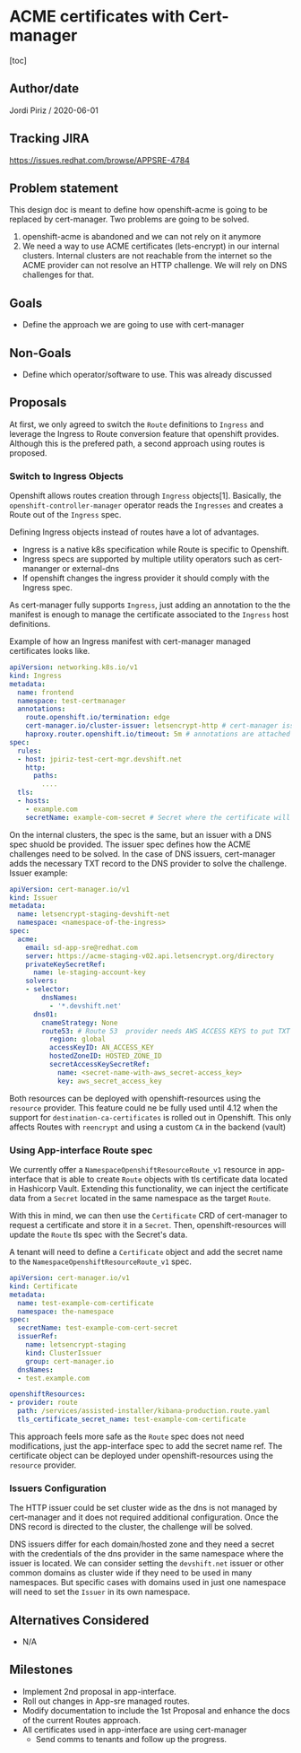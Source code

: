 # ACME certificates with Cert-manager

[toc]

## Author/date

Jordi Piriz / 2020-06-01

## Tracking JIRA

https://issues.redhat.com/browse/APPSRE-4784

## Problem statement

This design doc is meant to define how openshift-acme is going to be replaced by cert-manager.
Two problems are going to be solved.

1. openshift-acme is abandoned and we can not rely on it anymore
2. We need a way to use ACME certificates (lets-encrypt) in our internal clusters. Internal clusters
   are  not reachable from the internet so the ACME provider can not resolve an HTTP challenge. We will
   rely on DNS challenges for that.

## Goals

- Define the approach we are going to use with cert-manager

## Non-Goals

- Define which operator/software to use. This was already discussed

## Proposals

At first, we only agreed to switch the `Route` definitions to `Ingress` and leverage the Ingress to Route
conversion feature that openshift provides. Although this is the prefered path, a second approach using routes is
proposed.

### Switch to Ingress Objects

Openshift allows routes creation through `Ingress` objects[1]. Basically, the `openshift-controller-manager`
operator reads the `Ingresses` and creates a Route out of the `Ingress` spec.

Defining Ingress objects instead of routes have a lot of advantages.

- Ingress is a native k8s specification while Route is specific to Openshift.
- Ingress specs are supported by multiple utility operators such as cert-mananger or external-dns
- If openshift changes the ingress provider it should comply with the Ingress spec.

As cert-manager fully supports `Ingress`, just adding an annotation to the the manifest is enough to manage the
certificate associated to the `Ingress` host definitions.

Example of how an Ingress manifest with cert-manager managed certificates looks like.

```yaml
apiVersion: networking.k8s.io/v1
kind: Ingress
metadata:
  name: frontend
  namespace: test-certmanager
  annotations:
    route.openshift.io/termination: edge
    cert-manager.io/cluster-issuer: letsencrypt-http # cert-manager issuer
    haproxy.router.openshift.io/timeout: 5m # annotations are attached to the route
spec:
  rules:
  - host: jpiriz-test-cert-mgr.devshift.net
    http:
      paths:
        ....
  tls:
  - hosts:
    - example.com
    secretName: example-com-secret # Secret where the certificate will be stored
```

On the internal clusters, the spec is the same, but an issuer with a DNS spec shuold be provided. The issuer spec
defines how the ACME challenges need to be solved. In the case of DNS issuers, cert-manager adds the necessary TXT record
to the DNS provider to solve the challenge. Issuer example:

```yaml
apiVersion: cert-manager.io/v1
kind: Issuer
metadata:
  name: letsencrypt-staging-devshift-net
  namespace: <namespace-of-the-ingress>
spec:
  acme:
    email: sd-app-sre@redhat.com
    server: https://acme-staging-v02.api.letsencrypt.org/directory
    privateKeySecretRef:
      name: le-staging-account-key
    solvers:
    - selector:
        dnsNames:
          - '*.devshift.net'
      dns01:
        cnameStrategy: None
        route53: # Route 53  provider needs AWS ACCESS KEYS to put TXT records on the hostedZone to solve the challenges.
          region: global
          accessKeyID: AN_ACCESS_KEY
          hostedZoneID: HOSTED_ZONE_ID
          secretAccessKeySecretRef:
            name: <secret-name-with-aws_secret-access_key>
            key: aws_secret_access_key
```

Both resources can be deployed with openshift-resources using the `resource` provider.
This feature could ne be fully used until 4.12 when the support for `destination-ca-certificates` is rolled out in Openshift.
This only affects Routes with `reencrypt` and using a custom `CA` in the backend (vault)

### Using App-interface Route spec

We currently offer a `NamespaceOpenshiftResourceRoute_v1` resource in app-interface that is able to create `Route` objects with
tls certificate data located in Hashicorp Vault. Extending this functionality, we can inject the certificate data from a `Secret`
located in the same namespace as the target `Route`.

With this in mind, we can then use the `Certificate` CRD of cert-manager to request a certificate and store it in a `Secret`. Then,
openshift-resources will update the `Route` tls spec with the Secret's data.

A tenant will need to define a `Certificate` object and add the secret name to the `NamespaceOpenshiftResourceRoute_v1` spec.

```yaml
apiVersion: cert-manager.io/v1
kind: Certificate
metadata:
  name: test-example-com-certificate
  namespace: the-namespace
spec:
  secretName: test-example-com-cert-secret
  issuerRef:
    name: letsencrypt-staging
    kind: ClusterIssuer
    group: cert-manager.io
  dnsNames:
  - test.example.com
```

```yaml
openshiftResources:
- provider: route
  path: /services/assisted-installer/kibana-production.route.yaml
  tls_certificate_secret_name: test-example-com-certificate
```

This approach feels more safe as the `Route` spec does not need modifications, just the app-interface spec to add the secret name ref.
The certificate object can be deployed under openshift-resources using the `resource` provider.

### Issuers Configuration

The HTTP issuer could be set cluster wide as the dns is not managed by cert-manager and it does not required additional configuration.
Once the DNS record is directed to the cluster, the challenge will be solved.

DNS issuers differ for each domain/hosted zone and they need a secret with the credentials of the dns provider in the same namespace where
the issuer is located. We can consider setting the `devshift.net` issuer or other common domains as cluster wide if they need to be used in
many namespaces. But specific cases with domains used in just one namespace will need to set the `Issuer` in its own namespace.

## Alternatives Considered

- N/A

## Milestones

- Implement 2nd proposal in app-interface.
- Roll out changes in App-sre managed routes.
- Modify documentation to include the 1st Proposal and enhance the docs of the current Routes approach.
- All certificates used in app-interface are using cert-manager
  - Send comms to tenants and follow up the progress.
